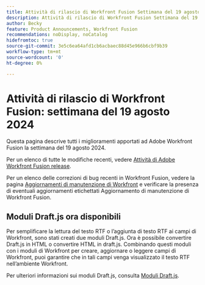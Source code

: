 ```yaml
---
title: Attività di rilascio di Workfront Fusion Settimana del 19 agosto 2024
description: Attività di rilascio di Workfront Fusion Settimana del 19 agosto 2024
author: Becky
feature: Product Announcements, Workfront Fusion
recommendations: noDisplay, noCatalog
hidefromtoc: true
source-git-commit: 3e5c6ea64afd1cb6acbaec88d45e966b6cbf9b39
workflow-type: tm+mt
source-wordcount: '0'
ht-degree: 0%

---
```


# Attività di rilascio di Workfront Fusion: settimana del 19 agosto 2024

Questa pagina descrive tutti i miglioramenti apportati ad Adobe Workfront Fusion la settimana del 19 agosto 2024.

Per un elenco di tutte le modifiche recenti, vedere [Attività di Adobe Workfront Fusion release](../../../product-announcements/product-releases/fusion-release-activity/fusion-release-activity.md).

Per un elenco delle correzioni di bug recenti in Workfront Fusion, vedere la pagina [Aggiornamenti di manutenzione di Workfront](https://experienceleague.adobe.com/docs/workfront-known-issues/releases/current-updates.html) e verificare la presenza di eventuali aggiornamenti etichettati Aggiornamento di manutenzione di Workfront Fusion.

## Moduli Draft.js ora disponibili

Per semplificare la lettura del testo RTF o l’aggiunta di testo RTF ai campi di Workfront, sono stati creati due moduli Draft.js. Ora è possibile convertire Draft.js in HTML o convertire HTML in draft.js. Combinando questi moduli con i moduli di Workfront per creare, aggiornare o leggere campi di Workfront, puoi garantire che in tali campi venga visualizzato il testo RTF nell’ambiente Workfront.

Per ulteriori informazioni sui moduli Draft.js, consulta [Moduli Draft.js](/help/quicksilver/workfront-fusion/apps-and-their-modules/draft-js-modules.md).

